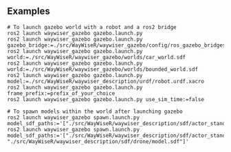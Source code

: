 ## Examples

    # To launch gazebo world with a robot and a ros2 bridge
    ros2 launch waywiser_gazebo gazebo.launch.py
    ros2 launch waywiser_gazebo gazebo.launch.py gazebo_bridge:=./src/WayWiseR/waywiser_gazebo/config/ros_gazebo_bridges.yaml
    ros2 launch waywiser_gazebo gazebo.launch.py world:=./src/WayWiseR/waywiser_gazebo/worlds/car_world.sdf
    ros2 launch waywiser_gazebo gazebo.launch.py world:=./src/WayWiseR/waywiser_gazebo/worlds/bounded_world.sdf
    ros2 launch waywiser_gazebo gazebo.launch.py model:=./src/WayWiseR/waywiser_description/urdf/robot.urdf.xacro
    ros2 launch waywiser_gazebo gazebo.launch.py frame_prefix:=prefix_of_your_choice
    ros2 launch waywiser_gazebo gazebo.launch.py use_sim_time:=false

    # To spawn models within the world after launching gazebo
    ros2 launch waywiser_gazebo spawn.launch.py model_sdf_paths:='["./src/WayWiseR/waywiser_description/sdf/actor_stand/model.sdf"]'
    ros2 launch waywiser_gazebo spawn.launch.py model_sdf_paths:='["./src/WayWiseR/waywiser_description/sdf/actor_stand/model.sdf", "./src/WayWiseR/waywiser_description/sdf/drone/model.sdf"]'
